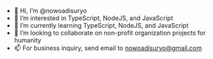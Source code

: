 - 👋 Hi, I’m @nowoadisuryo
- 👀 I’m interested in TypeScript, NodeJS, and JavaScript
- 🌱 I’m currently learning TypeScript, NodeJS, and JavaScript
- 💞️ I’m looking to collaborate on non-profit organization projects for humanity
- 📫 For business inquiry, send email to nowoadisuryo@gmail.com

<!---
nowoadisuryo/nowoadisuryo is a ✨ special ✨ repository because its `README.md` (this file) appears on your GitHub profile.
You can click the Preview link to take a look at your changes.
--->
